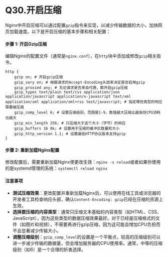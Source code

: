 # Q30.开启压缩

Nginx中开启压缩可以通过配置`gzip`指令来实现，以减少传输数据的大小，加快网页加载速度。以下是开启压缩的基本步骤和相关配置：

#### 步骤 1: 开启Gzip压缩

编辑Nginx的配置文件（通常是`nginx.conf`），在`http`块中添加或修改`gzip`相关指令。

```nginx
http {
    gzip on; # 开启gzip压缩
    gzip_vary on; # 根据请求的Accept-Encoding头部来决定是否启用gzip
    gzip_proxied any; # 无论请求是否来自代理，都开启gzip压缩
    gzip_types text/plain text/css application/json application/javascript application/x-javascript text/xml application/xml application/xml+rss text/javascript; # 指定哪些类型的响应需要被压缩
    gzip_comp_level 6; # 设置压缩级别，范围是1-9，数值越大压缩比越高但CPU消耗也越大
    gzip_min_length 256; # 只压缩大于这个大小（字节）的响应
    gzip_buffers 16 8k; # 设置用于压缩的缓冲区数量和大小
    gzip_http_version 1.1; # 设置最低HTTP协议版本支持gzip
}
```

#### 步骤 2: 重新加载Nginx配置

修改配置后，需要重新加载Nginx使更改生效：`nginx -s reload`或者如果你使用的是systemd管理的系统：`systemctl reload nginx`

#### 注意事项

- **测试压缩效果**：更改配置并重新加载Nginx后，可以使用在线工具或浏览器的开发者工具检查响应头部，确认`Content-Encoding: gzip`已经在压缩的资源上生效。
- **选择要压缩的内容类型**：通常只压缩文本基础的内容类型（如HTML、CSS、JavaScript），因为这些类型的数据压缩效果最好。对于已经是压缩格式的文件（如图片和视频），不需要再进行gzip压缩，因为这可能会增加CPU负担而不会显著减少传输大小。
- **调整压缩级别**：`gzip_comp_level`的设置是一个平衡点，较高的压缩级别可以进一步减少传输的数据量，但会增加服务器的CPU使用率。通常，中等的压缩级别（如6）是一个合理的折衷选择。